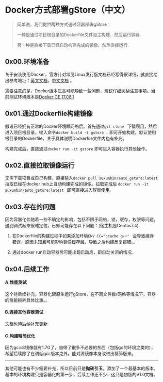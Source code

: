 # Docker方式部署gStore（中文）



> 简单说，我们提供两种方式通过容器部署gStore：
>
> 一种是通过项目根目录的Dockerfile文件自主构建，然后运行容器.
>
> 另一种是直接下载已经自动构建完成的镜像，然后直接运行.

## 0x00.环境准备

关于安装使用Docker，官方针对常见Linux发行版文档已经写得很详细，就直接给出参考地址：[英文文档](https://docs.docker.com/install/linux/docker-ce/ubuntu/)，[中文文档](https://docs.docker-cn.com/engine/installation/linux/docker-ce/centos/#%E5%85%88%E5%86%B3%E6%9D%A1%E4%BB%B6) 。

需要注意的是，Docker版本过高可能导致一些问题，建议仔细阅读注意事项。当前测试环境版本是<u>Docker CE 17.06.1</u>

## 0x01.通过Dockerfile构建镜像

假设已经拥有正常的Docker环境跟网络后，首先通过`git clone ` 下载项目，然后进入项目根目录，输入命令`docker build -t gstore .` 即可开始构建，默认使用根目录的Dockerfile，关于具体说明Dockerfile文件内也有补充。

构建完成后，直接通过`docker run -it gstore` 即可进入容器执行其他操作。

## 0x02.直接拉取镜像运行

无需下载项目或自己构建，直接输入`docker pull suxunbin/auto_gstore:latest` 拉取已经在docker hub上自动构建完成的镜像。拉取完成后 `docker run -it suxunbin/auto_gstore:latest ` 即可直接进入容器使用。

## 0x03.存在的问题

因为容器化伴随着一些不确定的影响，包括不限于网络，锁，缓存，权限等问题，遇到调试起来很难定位，已知可能存在以下问题：(宿主机是Centos7.4)

1. 在Dockerfile的构建过程中如果添加环境`ENV CC="ccache g++" ` 会导致编译错误，原因未知且可能影响镜像缓存层，导致之后构建反复报错。。

2. 通过docker run启动容器后可能出现启动后，即自动关闭的情况。

   

## 0x04.后续工作

#### A.性能测试

这个待后续补充，容器化跟原生运行gStore，在不同文件数/网络等情况下，容器的性能损耗具体比重。。

#### B.连接其他容器测试

文档也待后续补充更新

#### C.构建精简优化

因为gcc:8镜像就有1.7G了，自带了很多不必要的东西（包括go的环境之类的），希望后续除了在调低gcc版本之外，能对源镜像本身改进出精简版来。

---

其他可能也有不少需要补充，所以目前只是**抛砖引玉**，添加了一个最基本的版本。基本的环境构建只是容器化的第一步，后续工作还不少~  这只是初版的V1.0文档。

